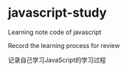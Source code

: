 # javascript-study
 Learning note code of javascript
 
 Record the learning process for review
 
 记录自己学习JavaScript的学习过程
